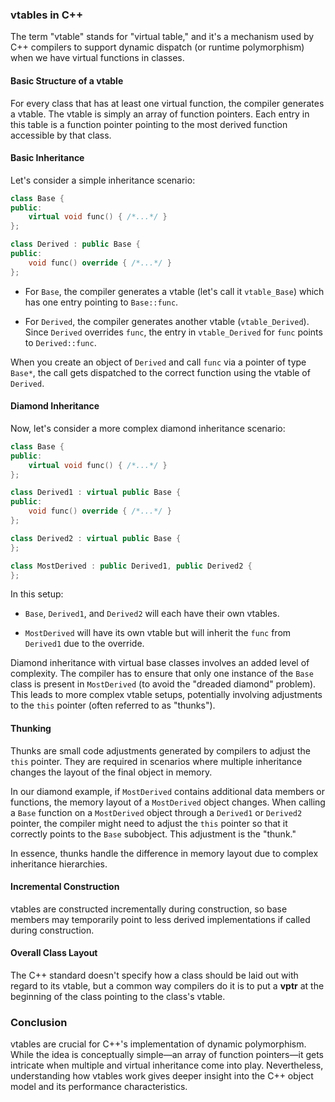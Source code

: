 ### vtables in C++

The term "vtable" stands for "virtual table," and it's a mechanism used by C++ compilers to support dynamic dispatch (or runtime polymorphism) when we have virtual functions in classes.

#### Basic Structure of a vtable

For every class that has at least one virtual function, the compiler generates a vtable. The vtable is simply an array of function pointers. Each entry in this table is a function pointer pointing to the most derived function accessible by that class.

#### Basic Inheritance

Let's consider a simple inheritance scenario:

```cpp
class Base {
public:
    virtual void func() { /*...*/ }
};

class Derived : public Base {
public:
    void func() override { /*...*/ }
};
```

- For `Base`, the compiler generates a vtable (let's call it `vtable_Base`) which has one entry pointing to `Base::func`.
  
- For `Derived`, the compiler generates another vtable (`vtable_Derived`). Since `Derived` overrides `func`, the entry in `vtable_Derived` for `func` points to `Derived::func`.

When you create an object of `Derived` and call `func` via a pointer of type `Base*`, the call gets dispatched to the correct function using the vtable of `Derived`.

#### Diamond Inheritance

Now, let's consider a more complex diamond inheritance scenario:

```cpp
class Base {
public:
    virtual void func() { /*...*/ }
};

class Derived1 : virtual public Base {
public:
    void func() override { /*...*/ }
};

class Derived2 : virtual public Base {
};

class MostDerived : public Derived1, public Derived2 {
};
```

In this setup:

- `Base`, `Derived1`, and `Derived2` will each have their own vtables.
  
- `MostDerived` will have its own vtable but will inherit the `func` from `Derived1` due to the override.

Diamond inheritance with virtual base classes involves an added level of complexity. The compiler has to ensure that only one instance of the `Base` class is present in `MostDerived` (to avoid the "dreaded diamond" problem). This leads to more complex vtable setups, potentially involving adjustments to the `this` pointer (often referred to as "thunks").

#### Thunking

Thunks are small code adjustments generated by compilers to adjust the `this` pointer. They are required in scenarios where multiple inheritance changes the layout of the final object in memory.

In our diamond example, if `MostDerived` contains additional data members or functions, the memory layout of a `MostDerived` object changes. When calling a `Base` function on a `MostDerived` object through a `Derived1` or `Derived2` pointer, the compiler might need to adjust the `this` pointer so that it correctly points to the `Base` subobject. This adjustment is the "thunk."

In essence, thunks handle the difference in memory layout due to complex inheritance hierarchies. 

#### Incremental Construction

vtables are constructed incrementally during construction, so base members may temporarily point to less derived implementations if called during construction.

#### Overall Class Layout

The C++ standard doesn't specify how a class should be laid out with regard to its vtable, but a common way compilers do it is to put a __vptr__ at the beginning of the class pointing to the class's vtable.

### Conclusion

vtables are crucial for C++'s implementation of dynamic polymorphism. While the idea is conceptually simple—an array of function pointers—it gets intricate when multiple and virtual inheritance come into play. Nevertheless, understanding how vtables work gives deeper insight into the C++ object model and its performance characteristics.
